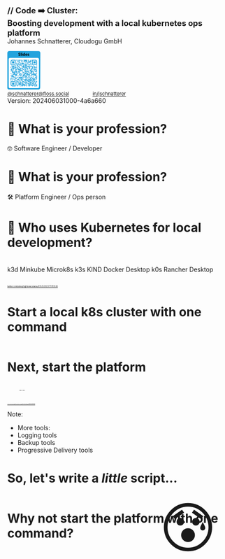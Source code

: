 <style>
/* You can optimize the font size of your presentation inline like so: */
  .reveal {
    font-size: 45px
  }
.reveal h1,
.reveal h2,
.reveal h3,
.reveal h4,
.reveal h5,
.reveal h6 {
  /* Save some space on the slides */
  margin: 0 0 20px 0;
}
</style>

<!-- .slide: style="text-align: center !important;font-size: 80%;"  -->
<!-- .slide: data-background-image="dist/theme/images/title-white.svg"  -->

<h1 class="title" style="margin: 0; font-size: 130%">
    <span class="title-accent">//</span> 
    Code ➡️ Cluster:<br/>Boosting development with a local kubernetes ops platform
</h1>
<p style="margin-top: 0">Johannes Schnatterer, Cloudogu GmbH</p> 
<a style="margin: 0" title="Link to slides" href="https://cloudogu.github.io/workshop-cloudland24">
<svg xmlns="http://www.w3.org/2000/svg" xmlns:xlink="http://www.w3.org/1999/xlink" xml:space="preserve" width="15%" viewBox="0 0 1063.75 1241.0416666667"><g transform="scale(44.322916666667)" fill="#23a3dd"><path d="M1.3,28L22.6,28c0.7,0,1.3-0.6,1.3-1.3L24,1.4c0-0.7-0.6-1.3-1.3-1.3L1.4,0C0.7,0,0.1,0.6,0,1.3L0,26.6 C-0.1,27.4,0.5,28,1.3,28z M1,6c0-0.6,0.5-1,1-1L22,5c0.6,0,1,0.5,1,1L23,26c0,0.6-0.5,1-1,1L2,27c-0.6,0-1-0.5-1-1L1,6z"/></g>
    <g transform="translate(0,177.29166666667)" fill="#23a3dd">
<g transform="translate(290.375,106.375) scale(3.9483333333333)"><rect width="6" height="6"/></g>
        <g transform="translate(336.375,106.375) scale(3.9483333333333)"><rect width="6" height="6"/></g>
        <g transform="translate(382.375,106.375) scale(3.9483333333333)"><rect width="6" height="6"/></g>
        <g transform="translate(405.375,106.375) scale(3.9483333333333)"><rect width="6" height="6"/></g>
        <g transform="translate(451.375,106.375) scale(3.9483333333333)"><rect width="6" height="6"/></g>
        <g transform="translate(520.375,106.375) scale(3.9483333333333)"><rect width="6" height="6"/></g>
        <g transform="translate(543.375,106.375) scale(3.9483333333333)"><rect width="6" height="6"/></g>
        <g transform="translate(566.375,106.375) scale(3.9483333333333)"><rect width="6" height="6"/></g>
        <g transform="translate(589.375,106.375) scale(3.9483333333333)"><rect width="6" height="6"/></g>
        <g transform="translate(612.375,106.375) scale(3.9483333333333)"><rect width="6" height="6"/></g>
        <g transform="translate(658.375,106.375) scale(3.9483333333333)"><rect width="6" height="6"/></g>
        <g transform="translate(750.375,106.375) scale(3.9483333333333)"><rect width="6" height="6"/></g>
        <g transform="translate(336.375,129.375) scale(3.9483333333333)"><rect width="6" height="6"/></g>
        <g transform="translate(382.375,129.375) scale(3.9483333333333)"><rect width="6" height="6"/></g>
        <g transform="translate(451.375,129.375) scale(3.9483333333333)"><rect width="6" height="6"/></g>
        <g transform="translate(474.375,129.375) scale(3.9483333333333)"><rect width="6" height="6"/></g>
        <g transform="translate(543.375,129.375) scale(3.9483333333333)"><rect width="6" height="6"/></g>
        <g transform="translate(566.375,129.375) scale(3.9483333333333)"><rect width="6" height="6"/></g>
        <g transform="translate(589.375,129.375) scale(3.9483333333333)"><rect width="6" height="6"/></g>
        <g transform="translate(612.375,129.375) scale(3.9483333333333)"><rect width="6" height="6"/></g>
        <g transform="translate(681.375,129.375) scale(3.9483333333333)"><rect width="6" height="6"/></g>
        <g transform="translate(727.375,129.375) scale(3.9483333333333)"><rect width="6" height="6"/></g>
        <g transform="translate(750.375,129.375) scale(3.9483333333333)"><rect width="6" height="6"/></g>
        <g transform="translate(313.375,152.375) scale(3.9483333333333)"><rect width="6" height="6"/></g>
        <g transform="translate(359.375,152.375) scale(3.9483333333333)"><rect width="6" height="6"/></g>
        <g transform="translate(451.375,152.375) scale(3.9483333333333)"><rect width="6" height="6"/></g>
        <g transform="translate(520.375,152.375) scale(3.9483333333333)"><rect width="6" height="6"/></g>
        <g transform="translate(543.375,152.375) scale(3.9483333333333)"><rect width="6" height="6"/></g>
        <g transform="translate(589.375,152.375) scale(3.9483333333333)"><rect width="6" height="6"/></g>
        <g transform="translate(612.375,152.375) scale(3.9483333333333)"><rect width="6" height="6"/></g>
        <g transform="translate(658.375,152.375) scale(3.9483333333333)"><rect width="6" height="6"/></g>
        <g transform="translate(704.375,152.375) scale(3.9483333333333)"><rect width="6" height="6"/></g>
        <g transform="translate(727.375,152.375) scale(3.9483333333333)"><rect width="6" height="6"/></g>
        <g transform="translate(750.375,152.375) scale(3.9483333333333)"><rect width="6" height="6"/></g>
        <g transform="translate(359.375,175.375) scale(3.9483333333333)"><rect width="6" height="6"/></g>
        <g transform="translate(382.375,175.375) scale(3.9483333333333)"><rect width="6" height="6"/></g>
        <g transform="translate(566.375,175.375) scale(3.9483333333333)"><rect width="6" height="6"/></g>
        <g transform="translate(612.375,175.375) scale(3.9483333333333)"><rect width="6" height="6"/></g>
        <g transform="translate(658.375,175.375) scale(3.9483333333333)"><rect width="6" height="6"/></g>
        <g transform="translate(681.375,175.375) scale(3.9483333333333)"><rect width="6" height="6"/></g>
        <g transform="translate(704.375,175.375) scale(3.9483333333333)"><rect width="6" height="6"/></g>
        <g transform="translate(727.375,175.375) scale(3.9483333333333)"><rect width="6" height="6"/></g>
        <g transform="translate(290.375,198.375) scale(3.9483333333333)"><rect width="6" height="6"/></g>
        <g transform="translate(405.375,198.375) scale(3.9483333333333)"><rect width="6" height="6"/></g>
        <g transform="translate(451.375,198.375) scale(3.9483333333333)"><rect width="6" height="6"/></g>
        <g transform="translate(474.375,198.375) scale(3.9483333333333)"><rect width="6" height="6"/></g>
        <g transform="translate(497.375,198.375) scale(3.9483333333333)"><rect width="6" height="6"/></g>
        <g transform="translate(635.375,198.375) scale(3.9483333333333)"><rect width="6" height="6"/></g>
        <g transform="translate(290.375,221.375) scale(3.9483333333333)"><rect width="6" height="6"/></g>
        <g transform="translate(336.375,221.375) scale(3.9483333333333)"><rect width="6" height="6"/></g>
        <g transform="translate(359.375,221.375) scale(3.9483333333333)"><rect width="6" height="6"/></g>
        <g transform="translate(405.375,221.375) scale(3.9483333333333)"><rect width="6" height="6"/></g>
        <g transform="translate(451.375,221.375) scale(3.9483333333333)"><rect width="6" height="6"/></g>
        <g transform="translate(474.375,221.375) scale(3.9483333333333)"><rect width="6" height="6"/></g>
        <g transform="translate(497.375,221.375) scale(3.9483333333333)"><rect width="6" height="6"/></g>
        <g transform="translate(520.375,221.375) scale(3.9483333333333)"><rect width="6" height="6"/></g>
        <g transform="translate(566.375,221.375) scale(3.9483333333333)"><rect width="6" height="6"/></g>
        <g transform="translate(612.375,221.375) scale(3.9483333333333)"><rect width="6" height="6"/></g>
        <g transform="translate(658.375,221.375) scale(3.9483333333333)"><rect width="6" height="6"/></g>
        <g transform="translate(727.375,221.375) scale(3.9483333333333)"><rect width="6" height="6"/></g>
        <g transform="translate(750.375,221.375) scale(3.9483333333333)"><rect width="6" height="6"/></g>
        <g transform="translate(290.375,244.375) scale(3.9483333333333)"><rect width="6" height="6"/></g>
        <g transform="translate(336.375,244.375) scale(3.9483333333333)"><rect width="6" height="6"/></g>
        <g transform="translate(382.375,244.375) scale(3.9483333333333)"><rect width="6" height="6"/></g>
        <g transform="translate(428.375,244.375) scale(3.9483333333333)"><rect width="6" height="6"/></g>
        <g transform="translate(474.375,244.375) scale(3.9483333333333)"><rect width="6" height="6"/></g>
        <g transform="translate(520.375,244.375) scale(3.9483333333333)"><rect width="6" height="6"/></g>
        <g transform="translate(566.375,244.375) scale(3.9483333333333)"><rect width="6" height="6"/></g>
        <g transform="translate(612.375,244.375) scale(3.9483333333333)"><rect width="6" height="6"/></g>
        <g transform="translate(658.375,244.375) scale(3.9483333333333)"><rect width="6" height="6"/></g>
        <g transform="translate(704.375,244.375) scale(3.9483333333333)"><rect width="6" height="6"/></g>
        <g transform="translate(750.375,244.375) scale(3.9483333333333)"><rect width="6" height="6"/></g>
        <g transform="translate(313.375,267.375) scale(3.9483333333333)"><rect width="6" height="6"/></g>
        <g transform="translate(336.375,267.375) scale(3.9483333333333)"><rect width="6" height="6"/></g>
        <g transform="translate(382.375,267.375) scale(3.9483333333333)"><rect width="6" height="6"/></g>
        <g transform="translate(405.375,267.375) scale(3.9483333333333)"><rect width="6" height="6"/></g>
        <g transform="translate(428.375,267.375) scale(3.9483333333333)"><rect width="6" height="6"/></g>
        <g transform="translate(520.375,267.375) scale(3.9483333333333)"><rect width="6" height="6"/></g>
        <g transform="translate(566.375,267.375) scale(3.9483333333333)"><rect width="6" height="6"/></g>
        <g transform="translate(589.375,267.375) scale(3.9483333333333)"><rect width="6" height="6"/></g>
        <g transform="translate(612.375,267.375) scale(3.9483333333333)"><rect width="6" height="6"/></g>
        <g transform="translate(704.375,267.375) scale(3.9483333333333)"><rect width="6" height="6"/></g>
        <g transform="translate(750.375,267.375) scale(3.9483333333333)"><rect width="6" height="6"/></g>
        <g transform="translate(129.375,290.375) scale(3.9483333333333)"><rect width="6" height="6"/></g>
        <g transform="translate(152.375,290.375) scale(3.9483333333333)"><rect width="6" height="6"/></g>
        <g transform="translate(175.375,290.375) scale(3.9483333333333)"><rect width="6" height="6"/></g>
        <g transform="translate(198.375,290.375) scale(3.9483333333333)"><rect width="6" height="6"/></g>
        <g transform="translate(221.375,290.375) scale(3.9483333333333)"><rect width="6" height="6"/></g>
        <g transform="translate(244.375,290.375) scale(3.9483333333333)"><rect width="6" height="6"/></g>
        <g transform="translate(267.375,290.375) scale(3.9483333333333)"><rect width="6" height="6"/></g>
        <g transform="translate(313.375,290.375) scale(3.9483333333333)"><rect width="6" height="6"/></g>
        <g transform="translate(451.375,290.375) scale(3.9483333333333)"><rect width="6" height="6"/></g>
        <g transform="translate(497.375,290.375) scale(3.9483333333333)"><rect width="6" height="6"/></g>
        <g transform="translate(520.375,290.375) scale(3.9483333333333)"><rect width="6" height="6"/></g>
        <g transform="translate(566.375,290.375) scale(3.9483333333333)"><rect width="6" height="6"/></g>
        <g transform="translate(612.375,290.375) scale(3.9483333333333)"><rect width="6" height="6"/></g>
        <g transform="translate(658.375,290.375) scale(3.9483333333333)"><rect width="6" height="6"/></g>
        <g transform="translate(819.375,290.375) scale(3.9483333333333)"><rect width="6" height="6"/></g>
        <g transform="translate(842.375,290.375) scale(3.9483333333333)"><rect width="6" height="6"/></g>
        <g transform="translate(934.375,290.375) scale(3.9483333333333)"><rect width="6" height="6"/></g>
        <g transform="translate(152.375,313.375) scale(3.9483333333333)"><rect width="6" height="6"/></g>
        <g transform="translate(175.375,313.375) scale(3.9483333333333)"><rect width="6" height="6"/></g>
        <g transform="translate(198.375,313.375) scale(3.9483333333333)"><rect width="6" height="6"/></g>
        <g transform="translate(336.375,313.375) scale(3.9483333333333)"><rect width="6" height="6"/></g>
        <g transform="translate(359.375,313.375) scale(3.9483333333333)"><rect width="6" height="6"/></g>
        <g transform="translate(474.375,313.375) scale(3.9483333333333)"><rect width="6" height="6"/></g>
        <g transform="translate(497.375,313.375) scale(3.9483333333333)"><rect width="6" height="6"/></g>
        <g transform="translate(520.375,313.375) scale(3.9483333333333)"><rect width="6" height="6"/></g>
        <g transform="translate(566.375,313.375) scale(3.9483333333333)"><rect width="6" height="6"/></g>
        <g transform="translate(612.375,313.375) scale(3.9483333333333)"><rect width="6" height="6"/></g>
        <g transform="translate(635.375,313.375) scale(3.9483333333333)"><rect width="6" height="6"/></g>
        <g transform="translate(658.375,313.375) scale(3.9483333333333)"><rect width="6" height="6"/></g>
        <g transform="translate(681.375,313.375) scale(3.9483333333333)"><rect width="6" height="6"/></g>
        <g transform="translate(704.375,313.375) scale(3.9483333333333)"><rect width="6" height="6"/></g>
        <g transform="translate(727.375,313.375) scale(3.9483333333333)"><rect width="6" height="6"/></g>
        <g transform="translate(750.375,313.375) scale(3.9483333333333)"><rect width="6" height="6"/></g>
        <g transform="translate(773.375,313.375) scale(3.9483333333333)"><rect width="6" height="6"/></g>
        <g transform="translate(796.375,313.375) scale(3.9483333333333)"><rect width="6" height="6"/></g>
        <g transform="translate(865.375,313.375) scale(3.9483333333333)"><rect width="6" height="6"/></g>
        <g transform="translate(106.375,336.375) scale(3.9483333333333)"><rect width="6" height="6"/></g>
        <g transform="translate(152.375,336.375) scale(3.9483333333333)"><rect width="6" height="6"/></g>
        <g transform="translate(198.375,336.375) scale(3.9483333333333)"><rect width="6" height="6"/></g>
        <g transform="translate(244.375,336.375) scale(3.9483333333333)"><rect width="6" height="6"/></g>
        <g transform="translate(267.375,336.375) scale(3.9483333333333)"><rect width="6" height="6"/></g>
        <g transform="translate(313.375,336.375) scale(3.9483333333333)"><rect width="6" height="6"/></g>
        <g transform="translate(359.375,336.375) scale(3.9483333333333)"><rect width="6" height="6"/></g>
        <g transform="translate(382.375,336.375) scale(3.9483333333333)"><rect width="6" height="6"/></g>
        <g transform="translate(497.375,336.375) scale(3.9483333333333)"><rect width="6" height="6"/></g>
        <g transform="translate(520.375,336.375) scale(3.9483333333333)"><rect width="6" height="6"/></g>
        <g transform="translate(543.375,336.375) scale(3.9483333333333)"><rect width="6" height="6"/></g>
        <g transform="translate(566.375,336.375) scale(3.9483333333333)"><rect width="6" height="6"/></g>
        <g transform="translate(589.375,336.375) scale(3.9483333333333)"><rect width="6" height="6"/></g>
        <g transform="translate(612.375,336.375) scale(3.9483333333333)"><rect width="6" height="6"/></g>
        <g transform="translate(681.375,336.375) scale(3.9483333333333)"><rect width="6" height="6"/></g>
        <g transform="translate(704.375,336.375) scale(3.9483333333333)"><rect width="6" height="6"/></g>
        <g transform="translate(796.375,336.375) scale(3.9483333333333)"><rect width="6" height="6"/></g>
        <g transform="translate(819.375,336.375) scale(3.9483333333333)"><rect width="6" height="6"/></g>
        <g transform="translate(865.375,336.375) scale(3.9483333333333)"><rect width="6" height="6"/></g>
        <g transform="translate(888.375,336.375) scale(3.9483333333333)"><rect width="6" height="6"/></g>
        <g transform="translate(911.375,336.375) scale(3.9483333333333)"><rect width="6" height="6"/></g>
        <g transform="translate(934.375,336.375) scale(3.9483333333333)"><rect width="6" height="6"/></g>
        <g transform="translate(152.375,359.375) scale(3.9483333333333)"><rect width="6" height="6"/></g>
        <g transform="translate(175.375,359.375) scale(3.9483333333333)"><rect width="6" height="6"/></g>
        <g transform="translate(198.375,359.375) scale(3.9483333333333)"><rect width="6" height="6"/></g>
        <g transform="translate(221.375,359.375) scale(3.9483333333333)"><rect width="6" height="6"/></g>
        <g transform="translate(267.375,359.375) scale(3.9483333333333)"><rect width="6" height="6"/></g>
        <g transform="translate(313.375,359.375) scale(3.9483333333333)"><rect width="6" height="6"/></g>
        <g transform="translate(405.375,359.375) scale(3.9483333333333)"><rect width="6" height="6"/></g>
        <g transform="translate(451.375,359.375) scale(3.9483333333333)"><rect width="6" height="6"/></g>
        <g transform="translate(474.375,359.375) scale(3.9483333333333)"><rect width="6" height="6"/></g>
        <g transform="translate(589.375,359.375) scale(3.9483333333333)"><rect width="6" height="6"/></g>
        <g transform="translate(635.375,359.375) scale(3.9483333333333)"><rect width="6" height="6"/></g>
        <g transform="translate(704.375,359.375) scale(3.9483333333333)"><rect width="6" height="6"/></g>
        <g transform="translate(750.375,359.375) scale(3.9483333333333)"><rect width="6" height="6"/></g>
        <g transform="translate(796.375,359.375) scale(3.9483333333333)"><rect width="6" height="6"/></g>
        <g transform="translate(865.375,359.375) scale(3.9483333333333)"><rect width="6" height="6"/></g>
        <g transform="translate(129.375,382.375) scale(3.9483333333333)"><rect width="6" height="6"/></g>
        <g transform="translate(175.375,382.375) scale(3.9483333333333)"><rect width="6" height="6"/></g>
        <g transform="translate(198.375,382.375) scale(3.9483333333333)"><rect width="6" height="6"/></g>
        <g transform="translate(244.375,382.375) scale(3.9483333333333)"><rect width="6" height="6"/></g>
        <g transform="translate(313.375,382.375) scale(3.9483333333333)"><rect width="6" height="6"/></g>
        <g transform="translate(336.375,382.375) scale(3.9483333333333)"><rect width="6" height="6"/></g>
        <g transform="translate(359.375,382.375) scale(3.9483333333333)"><rect width="6" height="6"/></g>
        <g transform="translate(405.375,382.375) scale(3.9483333333333)"><rect width="6" height="6"/></g>
        <g transform="translate(428.375,382.375) scale(3.9483333333333)"><rect width="6" height="6"/></g>
        <g transform="translate(474.375,382.375) scale(3.9483333333333)"><rect width="6" height="6"/></g>
        <g transform="translate(543.375,382.375) scale(3.9483333333333)"><rect width="6" height="6"/></g>
        <g transform="translate(566.375,382.375) scale(3.9483333333333)"><rect width="6" height="6"/></g>
        <g transform="translate(612.375,382.375) scale(3.9483333333333)"><rect width="6" height="6"/></g>
        <g transform="translate(635.375,382.375) scale(3.9483333333333)"><rect width="6" height="6"/></g>
        <g transform="translate(681.375,382.375) scale(3.9483333333333)"><rect width="6" height="6"/></g>
        <g transform="translate(704.375,382.375) scale(3.9483333333333)"><rect width="6" height="6"/></g>
        <g transform="translate(773.375,382.375) scale(3.9483333333333)"><rect width="6" height="6"/></g>
        <g transform="translate(796.375,382.375) scale(3.9483333333333)"><rect width="6" height="6"/></g>
        <g transform="translate(842.375,382.375) scale(3.9483333333333)"><rect width="6" height="6"/></g>
        <g transform="translate(888.375,382.375) scale(3.9483333333333)"><rect width="6" height="6"/></g>
        <g transform="translate(934.375,382.375) scale(3.9483333333333)"><rect width="6" height="6"/></g>
        <g transform="translate(106.375,405.375) scale(3.9483333333333)"><rect width="6" height="6"/></g>
        <g transform="translate(129.375,405.375) scale(3.9483333333333)"><rect width="6" height="6"/></g>
        <g transform="translate(175.375,405.375) scale(3.9483333333333)"><rect width="6" height="6"/></g>
        <g transform="translate(267.375,405.375) scale(3.9483333333333)"><rect width="6" height="6"/></g>
        <g transform="translate(290.375,405.375) scale(3.9483333333333)"><rect width="6" height="6"/></g>
        <g transform="translate(336.375,405.375) scale(3.9483333333333)"><rect width="6" height="6"/></g>
        <g transform="translate(359.375,405.375) scale(3.9483333333333)"><rect width="6" height="6"/></g>
        <g transform="translate(382.375,405.375) scale(3.9483333333333)"><rect width="6" height="6"/></g>
        <g transform="translate(405.375,405.375) scale(3.9483333333333)"><rect width="6" height="6"/></g>
        <g transform="translate(497.375,405.375) scale(3.9483333333333)"><rect width="6" height="6"/></g>
        <g transform="translate(520.375,405.375) scale(3.9483333333333)"><rect width="6" height="6"/></g>
        <g transform="translate(566.375,405.375) scale(3.9483333333333)"><rect width="6" height="6"/></g>
        <g transform="translate(635.375,405.375) scale(3.9483333333333)"><rect width="6" height="6"/></g>
        <g transform="translate(750.375,405.375) scale(3.9483333333333)"><rect width="6" height="6"/></g>
        <g transform="translate(773.375,405.375) scale(3.9483333333333)"><rect width="6" height="6"/></g>
        <g transform="translate(819.375,405.375) scale(3.9483333333333)"><rect width="6" height="6"/></g>
        <g transform="translate(865.375,405.375) scale(3.9483333333333)"><rect width="6" height="6"/></g>
        <g transform="translate(888.375,405.375) scale(3.9483333333333)"><rect width="6" height="6"/></g>
        <g transform="translate(911.375,405.375) scale(3.9483333333333)"><rect width="6" height="6"/></g>
        <g transform="translate(129.375,428.375) scale(3.9483333333333)"><rect width="6" height="6"/></g>
        <g transform="translate(175.375,428.375) scale(3.9483333333333)"><rect width="6" height="6"/></g>
        <g transform="translate(244.375,428.375) scale(3.9483333333333)"><rect width="6" height="6"/></g>
        <g transform="translate(267.375,428.375) scale(3.9483333333333)"><rect width="6" height="6"/></g>
        <g transform="translate(359.375,428.375) scale(3.9483333333333)"><rect width="6" height="6"/></g>
        <g transform="translate(382.375,428.375) scale(3.9483333333333)"><rect width="6" height="6"/></g>
        <g transform="translate(405.375,428.375) scale(3.9483333333333)"><rect width="6" height="6"/></g>
        <g transform="translate(428.375,428.375) scale(3.9483333333333)"><rect width="6" height="6"/></g>
        <g transform="translate(451.375,428.375) scale(3.9483333333333)"><rect width="6" height="6"/></g>
        <g transform="translate(474.375,428.375) scale(3.9483333333333)"><rect width="6" height="6"/></g>
        <g transform="translate(566.375,428.375) scale(3.9483333333333)"><rect width="6" height="6"/></g>
        <g transform="translate(612.375,428.375) scale(3.9483333333333)"><rect width="6" height="6"/></g>
        <g transform="translate(681.375,428.375) scale(3.9483333333333)"><rect width="6" height="6"/></g>
        <g transform="translate(727.375,428.375) scale(3.9483333333333)"><rect width="6" height="6"/></g>
        <g transform="translate(750.375,428.375) scale(3.9483333333333)"><rect width="6" height="6"/></g>
        <g transform="translate(865.375,428.375) scale(3.9483333333333)"><rect width="6" height="6"/></g>
        <g transform="translate(911.375,428.375) scale(3.9483333333333)"><rect width="6" height="6"/></g>
        <g transform="translate(934.375,428.375) scale(3.9483333333333)"><rect width="6" height="6"/></g>
        <g transform="translate(106.375,451.375) scale(3.9483333333333)"><rect width="6" height="6"/></g>
        <g transform="translate(129.375,451.375) scale(3.9483333333333)"><rect width="6" height="6"/></g>
        <g transform="translate(152.375,451.375) scale(3.9483333333333)"><rect width="6" height="6"/></g>
        <g transform="translate(290.375,451.375) scale(3.9483333333333)"><rect width="6" height="6"/></g>
        <g transform="translate(405.375,451.375) scale(3.9483333333333)"><rect width="6" height="6"/></g>
        <g transform="translate(428.375,451.375) scale(3.9483333333333)"><rect width="6" height="6"/></g>
        <g transform="translate(543.375,451.375) scale(3.9483333333333)"><rect width="6" height="6"/></g>
        <g transform="translate(566.375,451.375) scale(3.9483333333333)"><rect width="6" height="6"/></g>
        <g transform="translate(635.375,451.375) scale(3.9483333333333)"><rect width="6" height="6"/></g>
        <g transform="translate(727.375,451.375) scale(3.9483333333333)"><rect width="6" height="6"/></g>
        <g transform="translate(750.375,451.375) scale(3.9483333333333)"><rect width="6" height="6"/></g>
        <g transform="translate(773.375,451.375) scale(3.9483333333333)"><rect width="6" height="6"/></g>
        <g transform="translate(796.375,451.375) scale(3.9483333333333)"><rect width="6" height="6"/></g>
        <g transform="translate(842.375,451.375) scale(3.9483333333333)"><rect width="6" height="6"/></g>
        <g transform="translate(911.375,451.375) scale(3.9483333333333)"><rect width="6" height="6"/></g>
        <g transform="translate(152.375,474.375) scale(3.9483333333333)"><rect width="6" height="6"/></g>
        <g transform="translate(175.375,474.375) scale(3.9483333333333)"><rect width="6" height="6"/></g>
        <g transform="translate(221.375,474.375) scale(3.9483333333333)"><rect width="6" height="6"/></g>
        <g transform="translate(244.375,474.375) scale(3.9483333333333)"><rect width="6" height="6"/></g>
        <g transform="translate(267.375,474.375) scale(3.9483333333333)"><rect width="6" height="6"/></g>
        <g transform="translate(290.375,474.375) scale(3.9483333333333)"><rect width="6" height="6"/></g>
        <g transform="translate(336.375,474.375) scale(3.9483333333333)"><rect width="6" height="6"/></g>
        <g transform="translate(359.375,474.375) scale(3.9483333333333)"><rect width="6" height="6"/></g>
        <g transform="translate(382.375,474.375) scale(3.9483333333333)"><rect width="6" height="6"/></g>
        <g transform="translate(474.375,474.375) scale(3.9483333333333)"><rect width="6" height="6"/></g>
        <g transform="translate(566.375,474.375) scale(3.9483333333333)"><rect width="6" height="6"/></g>
        <g transform="translate(589.375,474.375) scale(3.9483333333333)"><rect width="6" height="6"/></g>
        <g transform="translate(612.375,474.375) scale(3.9483333333333)"><rect width="6" height="6"/></g>
        <g transform="translate(635.375,474.375) scale(3.9483333333333)"><rect width="6" height="6"/></g>
        <g transform="translate(658.375,474.375) scale(3.9483333333333)"><rect width="6" height="6"/></g>
        <g transform="translate(681.375,474.375) scale(3.9483333333333)"><rect width="6" height="6"/></g>
        <g transform="translate(750.375,474.375) scale(3.9483333333333)"><rect width="6" height="6"/></g>
        <g transform="translate(773.375,474.375) scale(3.9483333333333)"><rect width="6" height="6"/></g>
        <g transform="translate(796.375,474.375) scale(3.9483333333333)"><rect width="6" height="6"/></g>
        <g transform="translate(842.375,474.375) scale(3.9483333333333)"><rect width="6" height="6"/></g>
        <g transform="translate(888.375,474.375) scale(3.9483333333333)"><rect width="6" height="6"/></g>
        <g transform="translate(911.375,474.375) scale(3.9483333333333)"><rect width="6" height="6"/></g>
        <g transform="translate(934.375,474.375) scale(3.9483333333333)"><rect width="6" height="6"/></g>
        <g transform="translate(152.375,497.375) scale(3.9483333333333)"><rect width="6" height="6"/></g>
        <g transform="translate(175.375,497.375) scale(3.9483333333333)"><rect width="6" height="6"/></g>
        <g transform="translate(198.375,497.375) scale(3.9483333333333)"><rect width="6" height="6"/></g>
        <g transform="translate(221.375,497.375) scale(3.9483333333333)"><rect width="6" height="6"/></g>
        <g transform="translate(267.375,497.375) scale(3.9483333333333)"><rect width="6" height="6"/></g>
        <g transform="translate(290.375,497.375) scale(3.9483333333333)"><rect width="6" height="6"/></g>
        <g transform="translate(359.375,497.375) scale(3.9483333333333)"><rect width="6" height="6"/></g>
        <g transform="translate(382.375,497.375) scale(3.9483333333333)"><rect width="6" height="6"/></g>
        <g transform="translate(497.375,497.375) scale(3.9483333333333)"><rect width="6" height="6"/></g>
        <g transform="translate(520.375,497.375) scale(3.9483333333333)"><rect width="6" height="6"/></g>
        <g transform="translate(589.375,497.375) scale(3.9483333333333)"><rect width="6" height="6"/></g>
        <g transform="translate(681.375,497.375) scale(3.9483333333333)"><rect width="6" height="6"/></g>
        <g transform="translate(750.375,497.375) scale(3.9483333333333)"><rect width="6" height="6"/></g>
        <g transform="translate(773.375,497.375) scale(3.9483333333333)"><rect width="6" height="6"/></g>
        <g transform="translate(819.375,497.375) scale(3.9483333333333)"><rect width="6" height="6"/></g>
        <g transform="translate(152.375,520.375) scale(3.9483333333333)"><rect width="6" height="6"/></g>
        <g transform="translate(198.375,520.375) scale(3.9483333333333)"><rect width="6" height="6"/></g>
        <g transform="translate(221.375,520.375) scale(3.9483333333333)"><rect width="6" height="6"/></g>
        <g transform="translate(244.375,520.375) scale(3.9483333333333)"><rect width="6" height="6"/></g>
        <g transform="translate(313.375,520.375) scale(3.9483333333333)"><rect width="6" height="6"/></g>
        <g transform="translate(336.375,520.375) scale(3.9483333333333)"><rect width="6" height="6"/></g>
        <g transform="translate(474.375,520.375) scale(3.9483333333333)"><rect width="6" height="6"/></g>
        <g transform="translate(543.375,520.375) scale(3.9483333333333)"><rect width="6" height="6"/></g>
        <g transform="translate(566.375,520.375) scale(3.9483333333333)"><rect width="6" height="6"/></g>
        <g transform="translate(589.375,520.375) scale(3.9483333333333)"><rect width="6" height="6"/></g>
        <g transform="translate(612.375,520.375) scale(3.9483333333333)"><rect width="6" height="6"/></g>
        <g transform="translate(635.375,520.375) scale(3.9483333333333)"><rect width="6" height="6"/></g>
        <g transform="translate(658.375,520.375) scale(3.9483333333333)"><rect width="6" height="6"/></g>
        <g transform="translate(704.375,520.375) scale(3.9483333333333)"><rect width="6" height="6"/></g>
        <g transform="translate(727.375,520.375) scale(3.9483333333333)"><rect width="6" height="6"/></g>
        <g transform="translate(773.375,520.375) scale(3.9483333333333)"><rect width="6" height="6"/></g>
        <g transform="translate(819.375,520.375) scale(3.9483333333333)"><rect width="6" height="6"/></g>
        <g transform="translate(842.375,520.375) scale(3.9483333333333)"><rect width="6" height="6"/></g>
        <g transform="translate(911.375,520.375) scale(3.9483333333333)"><rect width="6" height="6"/></g>
        <g transform="translate(934.375,520.375) scale(3.9483333333333)"><rect width="6" height="6"/></g>
        <g transform="translate(106.375,543.375) scale(3.9483333333333)"><rect width="6" height="6"/></g>
        <g transform="translate(198.375,543.375) scale(3.9483333333333)"><rect width="6" height="6"/></g>
        <g transform="translate(221.375,543.375) scale(3.9483333333333)"><rect width="6" height="6"/></g>
        <g transform="translate(290.375,543.375) scale(3.9483333333333)"><rect width="6" height="6"/></g>
        <g transform="translate(382.375,543.375) scale(3.9483333333333)"><rect width="6" height="6"/></g>
        <g transform="translate(405.375,543.375) scale(3.9483333333333)"><rect width="6" height="6"/></g>
        <g transform="translate(428.375,543.375) scale(3.9483333333333)"><rect width="6" height="6"/></g>
        <g transform="translate(520.375,543.375) scale(3.9483333333333)"><rect width="6" height="6"/></g>
        <g transform="translate(566.375,543.375) scale(3.9483333333333)"><rect width="6" height="6"/></g>
        <g transform="translate(589.375,543.375) scale(3.9483333333333)"><rect width="6" height="6"/></g>
        <g transform="translate(635.375,543.375) scale(3.9483333333333)"><rect width="6" height="6"/></g>
        <g transform="translate(727.375,543.375) scale(3.9483333333333)"><rect width="6" height="6"/></g>
        <g transform="translate(773.375,543.375) scale(3.9483333333333)"><rect width="6" height="6"/></g>
        <g transform="translate(819.375,543.375) scale(3.9483333333333)"><rect width="6" height="6"/></g>
        <g transform="translate(865.375,543.375) scale(3.9483333333333)"><rect width="6" height="6"/></g>
        <g transform="translate(911.375,543.375) scale(3.9483333333333)"><rect width="6" height="6"/></g>
        <g transform="translate(175.375,566.375) scale(3.9483333333333)"><rect width="6" height="6"/></g>
        <g transform="translate(198.375,566.375) scale(3.9483333333333)"><rect width="6" height="6"/></g>
        <g transform="translate(221.375,566.375) scale(3.9483333333333)"><rect width="6" height="6"/></g>
        <g transform="translate(244.375,566.375) scale(3.9483333333333)"><rect width="6" height="6"/></g>
        <g transform="translate(267.375,566.375) scale(3.9483333333333)"><rect width="6" height="6"/></g>
        <g transform="translate(290.375,566.375) scale(3.9483333333333)"><rect width="6" height="6"/></g>
        <g transform="translate(382.375,566.375) scale(3.9483333333333)"><rect width="6" height="6"/></g>
        <g transform="translate(405.375,566.375) scale(3.9483333333333)"><rect width="6" height="6"/></g>
        <g transform="translate(451.375,566.375) scale(3.9483333333333)"><rect width="6" height="6"/></g>
        <g transform="translate(520.375,566.375) scale(3.9483333333333)"><rect width="6" height="6"/></g>
        <g transform="translate(543.375,566.375) scale(3.9483333333333)"><rect width="6" height="6"/></g>
        <g transform="translate(612.375,566.375) scale(3.9483333333333)"><rect width="6" height="6"/></g>
        <g transform="translate(635.375,566.375) scale(3.9483333333333)"><rect width="6" height="6"/></g>
        <g transform="translate(658.375,566.375) scale(3.9483333333333)"><rect width="6" height="6"/></g>
        <g transform="translate(681.375,566.375) scale(3.9483333333333)"><rect width="6" height="6"/></g>
        <g transform="translate(704.375,566.375) scale(3.9483333333333)"><rect width="6" height="6"/></g>
        <g transform="translate(773.375,566.375) scale(3.9483333333333)"><rect width="6" height="6"/></g>
        <g transform="translate(796.375,566.375) scale(3.9483333333333)"><rect width="6" height="6"/></g>
        <g transform="translate(819.375,566.375) scale(3.9483333333333)"><rect width="6" height="6"/></g>
        <g transform="translate(842.375,566.375) scale(3.9483333333333)"><rect width="6" height="6"/></g>
        <g transform="translate(865.375,566.375) scale(3.9483333333333)"><rect width="6" height="6"/></g>
        <g transform="translate(888.375,566.375) scale(3.9483333333333)"><rect width="6" height="6"/></g>
        <g transform="translate(911.375,566.375) scale(3.9483333333333)"><rect width="6" height="6"/></g>
        <g transform="translate(129.375,589.375) scale(3.9483333333333)"><rect width="6" height="6"/></g>
        <g transform="translate(152.375,589.375) scale(3.9483333333333)"><rect width="6" height="6"/></g>
        <g transform="translate(267.375,589.375) scale(3.9483333333333)"><rect width="6" height="6"/></g>
        <g transform="translate(290.375,589.375) scale(3.9483333333333)"><rect width="6" height="6"/></g>
        <g transform="translate(382.375,589.375) scale(3.9483333333333)"><rect width="6" height="6"/></g>
        <g transform="translate(428.375,589.375) scale(3.9483333333333)"><rect width="6" height="6"/></g>
        <g transform="translate(497.375,589.375) scale(3.9483333333333)"><rect width="6" height="6"/></g>
        <g transform="translate(520.375,589.375) scale(3.9483333333333)"><rect width="6" height="6"/></g>
        <g transform="translate(543.375,589.375) scale(3.9483333333333)"><rect width="6" height="6"/></g>
        <g transform="translate(566.375,589.375) scale(3.9483333333333)"><rect width="6" height="6"/></g>
        <g transform="translate(589.375,589.375) scale(3.9483333333333)"><rect width="6" height="6"/></g>
        <g transform="translate(635.375,589.375) scale(3.9483333333333)"><rect width="6" height="6"/></g>
        <g transform="translate(681.375,589.375) scale(3.9483333333333)"><rect width="6" height="6"/></g>
        <g transform="translate(773.375,589.375) scale(3.9483333333333)"><rect width="6" height="6"/></g>
        <g transform="translate(819.375,589.375) scale(3.9483333333333)"><rect width="6" height="6"/></g>
        <g transform="translate(865.375,589.375) scale(3.9483333333333)"><rect width="6" height="6"/></g>
        <g transform="translate(888.375,589.375) scale(3.9483333333333)"><rect width="6" height="6"/></g>
        <g transform="translate(911.375,589.375) scale(3.9483333333333)"><rect width="6" height="6"/></g>
        <g transform="translate(106.375,612.375) scale(3.9483333333333)"><rect width="6" height="6"/></g>
        <g transform="translate(152.375,612.375) scale(3.9483333333333)"><rect width="6" height="6"/></g>
        <g transform="translate(175.375,612.375) scale(3.9483333333333)"><rect width="6" height="6"/></g>
        <g transform="translate(244.375,612.375) scale(3.9483333333333)"><rect width="6" height="6"/></g>
        <g transform="translate(267.375,612.375) scale(3.9483333333333)"><rect width="6" height="6"/></g>
        <g transform="translate(336.375,612.375) scale(3.9483333333333)"><rect width="6" height="6"/></g>
        <g transform="translate(405.375,612.375) scale(3.9483333333333)"><rect width="6" height="6"/></g>
        <g transform="translate(428.375,612.375) scale(3.9483333333333)"><rect width="6" height="6"/></g>
        <g transform="translate(497.375,612.375) scale(3.9483333333333)"><rect width="6" height="6"/></g>
        <g transform="translate(520.375,612.375) scale(3.9483333333333)"><rect width="6" height="6"/></g>
        <g transform="translate(612.375,612.375) scale(3.9483333333333)"><rect width="6" height="6"/></g>
        <g transform="translate(681.375,612.375) scale(3.9483333333333)"><rect width="6" height="6"/></g>
        <g transform="translate(704.375,612.375) scale(3.9483333333333)"><rect width="6" height="6"/></g>
        <g transform="translate(727.375,612.375) scale(3.9483333333333)"><rect width="6" height="6"/></g>
        <g transform="translate(773.375,612.375) scale(3.9483333333333)"><rect width="6" height="6"/></g>
        <g transform="translate(888.375,612.375) scale(3.9483333333333)"><rect width="6" height="6"/></g>
        <g transform="translate(934.375,612.375) scale(3.9483333333333)"><rect width="6" height="6"/></g>
        <g transform="translate(129.375,635.375) scale(3.9483333333333)"><rect width="6" height="6"/></g>
        <g transform="translate(152.375,635.375) scale(3.9483333333333)"><rect width="6" height="6"/></g>
        <g transform="translate(175.375,635.375) scale(3.9483333333333)"><rect width="6" height="6"/></g>
        <g transform="translate(198.375,635.375) scale(3.9483333333333)"><rect width="6" height="6"/></g>
        <g transform="translate(474.375,635.375) scale(3.9483333333333)"><rect width="6" height="6"/></g>
        <g transform="translate(520.375,635.375) scale(3.9483333333333)"><rect width="6" height="6"/></g>
        <g transform="translate(566.375,635.375) scale(3.9483333333333)"><rect width="6" height="6"/></g>
        <g transform="translate(589.375,635.375) scale(3.9483333333333)"><rect width="6" height="6"/></g>
        <g transform="translate(612.375,635.375) scale(3.9483333333333)"><rect width="6" height="6"/></g>
        <g transform="translate(681.375,635.375) scale(3.9483333333333)"><rect width="6" height="6"/></g>
        <g transform="translate(819.375,635.375) scale(3.9483333333333)"><rect width="6" height="6"/></g>
        <g transform="translate(934.375,635.375) scale(3.9483333333333)"><rect width="6" height="6"/></g>
        <g transform="translate(175.375,658.375) scale(3.9483333333333)"><rect width="6" height="6"/></g>
        <g transform="translate(221.375,658.375) scale(3.9483333333333)"><rect width="6" height="6"/></g>
        <g transform="translate(244.375,658.375) scale(3.9483333333333)"><rect width="6" height="6"/></g>
        <g transform="translate(313.375,658.375) scale(3.9483333333333)"><rect width="6" height="6"/></g>
        <g transform="translate(359.375,658.375) scale(3.9483333333333)"><rect width="6" height="6"/></g>
        <g transform="translate(382.375,658.375) scale(3.9483333333333)"><rect width="6" height="6"/></g>
        <g transform="translate(405.375,658.375) scale(3.9483333333333)"><rect width="6" height="6"/></g>
        <g transform="translate(428.375,658.375) scale(3.9483333333333)"><rect width="6" height="6"/></g>
        <g transform="translate(451.375,658.375) scale(3.9483333333333)"><rect width="6" height="6"/></g>
        <g transform="translate(474.375,658.375) scale(3.9483333333333)"><rect width="6" height="6"/></g>
        <g transform="translate(520.375,658.375) scale(3.9483333333333)"><rect width="6" height="6"/></g>
        <g transform="translate(566.375,658.375) scale(3.9483333333333)"><rect width="6" height="6"/></g>
        <g transform="translate(612.375,658.375) scale(3.9483333333333)"><rect width="6" height="6"/></g>
        <g transform="translate(658.375,658.375) scale(3.9483333333333)"><rect width="6" height="6"/></g>
        <g transform="translate(704.375,658.375) scale(3.9483333333333)"><rect width="6" height="6"/></g>
        <g transform="translate(750.375,658.375) scale(3.9483333333333)"><rect width="6" height="6"/></g>
        <g transform="translate(773.375,658.375) scale(3.9483333333333)"><rect width="6" height="6"/></g>
        <g transform="translate(888.375,658.375) scale(3.9483333333333)"><rect width="6" height="6"/></g>
        <g transform="translate(911.375,658.375) scale(3.9483333333333)"><rect width="6" height="6"/></g>
        <g transform="translate(934.375,658.375) scale(3.9483333333333)"><rect width="6" height="6"/></g>
        <g transform="translate(106.375,681.375) scale(3.9483333333333)"><rect width="6" height="6"/></g>
        <g transform="translate(129.375,681.375) scale(3.9483333333333)"><rect width="6" height="6"/></g>
        <g transform="translate(198.375,681.375) scale(3.9483333333333)"><rect width="6" height="6"/></g>
        <g transform="translate(267.375,681.375) scale(3.9483333333333)"><rect width="6" height="6"/></g>
        <g transform="translate(290.375,681.375) scale(3.9483333333333)"><rect width="6" height="6"/></g>
        <g transform="translate(382.375,681.375) scale(3.9483333333333)"><rect width="6" height="6"/></g>
        <g transform="translate(405.375,681.375) scale(3.9483333333333)"><rect width="6" height="6"/></g>
        <g transform="translate(428.375,681.375) scale(3.9483333333333)"><rect width="6" height="6"/></g>
        <g transform="translate(451.375,681.375) scale(3.9483333333333)"><rect width="6" height="6"/></g>
        <g transform="translate(497.375,681.375) scale(3.9483333333333)"><rect width="6" height="6"/></g>
        <g transform="translate(589.375,681.375) scale(3.9483333333333)"><rect width="6" height="6"/></g>
        <g transform="translate(635.375,681.375) scale(3.9483333333333)"><rect width="6" height="6"/></g>
        <g transform="translate(727.375,681.375) scale(3.9483333333333)"><rect width="6" height="6"/></g>
        <g transform="translate(796.375,681.375) scale(3.9483333333333)"><rect width="6" height="6"/></g>
        <g transform="translate(819.375,681.375) scale(3.9483333333333)"><rect width="6" height="6"/></g>
        <g transform="translate(842.375,681.375) scale(3.9483333333333)"><rect width="6" height="6"/></g>
        <g transform="translate(911.375,681.375) scale(3.9483333333333)"><rect width="6" height="6"/></g>
        <g transform="translate(106.375,704.375) scale(3.9483333333333)"><rect width="6" height="6"/></g>
        <g transform="translate(152.375,704.375) scale(3.9483333333333)"><rect width="6" height="6"/></g>
        <g transform="translate(244.375,704.375) scale(3.9483333333333)"><rect width="6" height="6"/></g>
        <g transform="translate(267.375,704.375) scale(3.9483333333333)"><rect width="6" height="6"/></g>
        <g transform="translate(359.375,704.375) scale(3.9483333333333)"><rect width="6" height="6"/></g>
        <g transform="translate(428.375,704.375) scale(3.9483333333333)"><rect width="6" height="6"/></g>
        <g transform="translate(474.375,704.375) scale(3.9483333333333)"><rect width="6" height="6"/></g>
        <g transform="translate(589.375,704.375) scale(3.9483333333333)"><rect width="6" height="6"/></g>
        <g transform="translate(681.375,704.375) scale(3.9483333333333)"><rect width="6" height="6"/></g>
        <g transform="translate(727.375,704.375) scale(3.9483333333333)"><rect width="6" height="6"/></g>
        <g transform="translate(750.375,704.375) scale(3.9483333333333)"><rect width="6" height="6"/></g>
        <g transform="translate(796.375,704.375) scale(3.9483333333333)"><rect width="6" height="6"/></g>
        <g transform="translate(842.375,704.375) scale(3.9483333333333)"><rect width="6" height="6"/></g>
        <g transform="translate(865.375,704.375) scale(3.9483333333333)"><rect width="6" height="6"/></g>
        <g transform="translate(911.375,704.375) scale(3.9483333333333)"><rect width="6" height="6"/></g>
        <g transform="translate(934.375,704.375) scale(3.9483333333333)"><rect width="6" height="6"/></g>
        <g transform="translate(106.375,727.375) scale(3.9483333333333)"><rect width="6" height="6"/></g>
        <g transform="translate(175.375,727.375) scale(3.9483333333333)"><rect width="6" height="6"/></g>
        <g transform="translate(221.375,727.375) scale(3.9483333333333)"><rect width="6" height="6"/></g>
        <g transform="translate(313.375,727.375) scale(3.9483333333333)"><rect width="6" height="6"/></g>
        <g transform="translate(336.375,727.375) scale(3.9483333333333)"><rect width="6" height="6"/></g>
        <g transform="translate(359.375,727.375) scale(3.9483333333333)"><rect width="6" height="6"/></g>
        <g transform="translate(428.375,727.375) scale(3.9483333333333)"><rect width="6" height="6"/></g>
        <g transform="translate(451.375,727.375) scale(3.9483333333333)"><rect width="6" height="6"/></g>
        <g transform="translate(497.375,727.375) scale(3.9483333333333)"><rect width="6" height="6"/></g>
        <g transform="translate(543.375,727.375) scale(3.9483333333333)"><rect width="6" height="6"/></g>
        <g transform="translate(566.375,727.375) scale(3.9483333333333)"><rect width="6" height="6"/></g>
        <g transform="translate(589.375,727.375) scale(3.9483333333333)"><rect width="6" height="6"/></g>
        <g transform="translate(612.375,727.375) scale(3.9483333333333)"><rect width="6" height="6"/></g>
        <g transform="translate(658.375,727.375) scale(3.9483333333333)"><rect width="6" height="6"/></g>
        <g transform="translate(704.375,727.375) scale(3.9483333333333)"><rect width="6" height="6"/></g>
        <g transform="translate(727.375,727.375) scale(3.9483333333333)"><rect width="6" height="6"/></g>
        <g transform="translate(773.375,727.375) scale(3.9483333333333)"><rect width="6" height="6"/></g>
        <g transform="translate(819.375,727.375) scale(3.9483333333333)"><rect width="6" height="6"/></g>
        <g transform="translate(842.375,727.375) scale(3.9483333333333)"><rect width="6" height="6"/></g>
        <g transform="translate(865.375,727.375) scale(3.9483333333333)"><rect width="6" height="6"/></g>
        <g transform="translate(911.375,727.375) scale(3.9483333333333)"><rect width="6" height="6"/></g>
        <g transform="translate(106.375,750.375) scale(3.9483333333333)"><rect width="6" height="6"/></g>
        <g transform="translate(152.375,750.375) scale(3.9483333333333)"><rect width="6" height="6"/></g>
        <g transform="translate(221.375,750.375) scale(3.9483333333333)"><rect width="6" height="6"/></g>
        <g transform="translate(244.375,750.375) scale(3.9483333333333)"><rect width="6" height="6"/></g>
        <g transform="translate(267.375,750.375) scale(3.9483333333333)"><rect width="6" height="6"/></g>
        <g transform="translate(359.375,750.375) scale(3.9483333333333)"><rect width="6" height="6"/></g>
        <g transform="translate(382.375,750.375) scale(3.9483333333333)"><rect width="6" height="6"/></g>
        <g transform="translate(405.375,750.375) scale(3.9483333333333)"><rect width="6" height="6"/></g>
        <g transform="translate(451.375,750.375) scale(3.9483333333333)"><rect width="6" height="6"/></g>
        <g transform="translate(474.375,750.375) scale(3.9483333333333)"><rect width="6" height="6"/></g>
        <g transform="translate(566.375,750.375) scale(3.9483333333333)"><rect width="6" height="6"/></g>
        <g transform="translate(612.375,750.375) scale(3.9483333333333)"><rect width="6" height="6"/></g>
        <g transform="translate(635.375,750.375) scale(3.9483333333333)"><rect width="6" height="6"/></g>
        <g transform="translate(658.375,750.375) scale(3.9483333333333)"><rect width="6" height="6"/></g>
        <g transform="translate(681.375,750.375) scale(3.9483333333333)"><rect width="6" height="6"/></g>
        <g transform="translate(704.375,750.375) scale(3.9483333333333)"><rect width="6" height="6"/></g>
        <g transform="translate(727.375,750.375) scale(3.9483333333333)"><rect width="6" height="6"/></g>
        <g transform="translate(750.375,750.375) scale(3.9483333333333)"><rect width="6" height="6"/></g>
        <g transform="translate(773.375,750.375) scale(3.9483333333333)"><rect width="6" height="6"/></g>
        <g transform="translate(796.375,750.375) scale(3.9483333333333)"><rect width="6" height="6"/></g>
        <g transform="translate(819.375,750.375) scale(3.9483333333333)"><rect width="6" height="6"/></g>
        <g transform="translate(842.375,750.375) scale(3.9483333333333)"><rect width="6" height="6"/></g>
        <g transform="translate(865.375,750.375) scale(3.9483333333333)"><rect width="6" height="6"/></g>
        <g transform="translate(911.375,750.375) scale(3.9483333333333)"><rect width="6" height="6"/></g>
        <g transform="translate(290.375,773.375) scale(3.9483333333333)"><rect width="6" height="6"/></g>
        <g transform="translate(313.375,773.375) scale(3.9483333333333)"><rect width="6" height="6"/></g>
        <g transform="translate(451.375,773.375) scale(3.9483333333333)"><rect width="6" height="6"/></g>
        <g transform="translate(543.375,773.375) scale(3.9483333333333)"><rect width="6" height="6"/></g>
        <g transform="translate(566.375,773.375) scale(3.9483333333333)"><rect width="6" height="6"/></g>
        <g transform="translate(589.375,773.375) scale(3.9483333333333)"><rect width="6" height="6"/></g>
        <g transform="translate(635.375,773.375) scale(3.9483333333333)"><rect width="6" height="6"/></g>
        <g transform="translate(681.375,773.375) scale(3.9483333333333)"><rect width="6" height="6"/></g>
        <g transform="translate(727.375,773.375) scale(3.9483333333333)"><rect width="6" height="6"/></g>
        <g transform="translate(750.375,773.375) scale(3.9483333333333)"><rect width="6" height="6"/></g>
        <g transform="translate(842.375,773.375) scale(3.9483333333333)"><rect width="6" height="6"/></g>
        <g transform="translate(290.375,796.375) scale(3.9483333333333)"><rect width="6" height="6"/></g>
        <g transform="translate(313.375,796.375) scale(3.9483333333333)"><rect width="6" height="6"/></g>
        <g transform="translate(359.375,796.375) scale(3.9483333333333)"><rect width="6" height="6"/></g>
        <g transform="translate(405.375,796.375) scale(3.9483333333333)"><rect width="6" height="6"/></g>
        <g transform="translate(474.375,796.375) scale(3.9483333333333)"><rect width="6" height="6"/></g>
        <g transform="translate(497.375,796.375) scale(3.9483333333333)"><rect width="6" height="6"/></g>
        <g transform="translate(520.375,796.375) scale(3.9483333333333)"><rect width="6" height="6"/></g>
        <g transform="translate(589.375,796.375) scale(3.9483333333333)"><rect width="6" height="6"/></g>
        <g transform="translate(658.375,796.375) scale(3.9483333333333)"><rect width="6" height="6"/></g>
        <g transform="translate(681.375,796.375) scale(3.9483333333333)"><rect width="6" height="6"/></g>
        <g transform="translate(704.375,796.375) scale(3.9483333333333)"><rect width="6" height="6"/></g>
        <g transform="translate(750.375,796.375) scale(3.9483333333333)"><rect width="6" height="6"/></g>
        <g transform="translate(796.375,796.375) scale(3.9483333333333)"><rect width="6" height="6"/></g>
        <g transform="translate(842.375,796.375) scale(3.9483333333333)"><rect width="6" height="6"/></g>
        <g transform="translate(865.375,796.375) scale(3.9483333333333)"><rect width="6" height="6"/></g>
        <g transform="translate(911.375,796.375) scale(3.9483333333333)"><rect width="6" height="6"/></g>
        <g transform="translate(934.375,796.375) scale(3.9483333333333)"><rect width="6" height="6"/></g>
        <g transform="translate(290.375,819.375) scale(3.9483333333333)"><rect width="6" height="6"/></g>
        <g transform="translate(336.375,819.375) scale(3.9483333333333)"><rect width="6" height="6"/></g>
        <g transform="translate(405.375,819.375) scale(3.9483333333333)"><rect width="6" height="6"/></g>
        <g transform="translate(428.375,819.375) scale(3.9483333333333)"><rect width="6" height="6"/></g>
        <g transform="translate(474.375,819.375) scale(3.9483333333333)"><rect width="6" height="6"/></g>
        <g transform="translate(520.375,819.375) scale(3.9483333333333)"><rect width="6" height="6"/></g>
        <g transform="translate(543.375,819.375) scale(3.9483333333333)"><rect width="6" height="6"/></g>
        <g transform="translate(566.375,819.375) scale(3.9483333333333)"><rect width="6" height="6"/></g>
        <g transform="translate(589.375,819.375) scale(3.9483333333333)"><rect width="6" height="6"/></g>
        <g transform="translate(612.375,819.375) scale(3.9483333333333)"><rect width="6" height="6"/></g>
        <g transform="translate(727.375,819.375) scale(3.9483333333333)"><rect width="6" height="6"/></g>
        <g transform="translate(750.375,819.375) scale(3.9483333333333)"><rect width="6" height="6"/></g>
        <g transform="translate(842.375,819.375) scale(3.9483333333333)"><rect width="6" height="6"/></g>
        <g transform="translate(911.375,819.375) scale(3.9483333333333)"><rect width="6" height="6"/></g>
        <g transform="translate(290.375,842.375) scale(3.9483333333333)"><rect width="6" height="6"/></g>
        <g transform="translate(359.375,842.375) scale(3.9483333333333)"><rect width="6" height="6"/></g>
        <g transform="translate(382.375,842.375) scale(3.9483333333333)"><rect width="6" height="6"/></g>
        <g transform="translate(428.375,842.375) scale(3.9483333333333)"><rect width="6" height="6"/></g>
        <g transform="translate(474.375,842.375) scale(3.9483333333333)"><rect width="6" height="6"/></g>
        <g transform="translate(589.375,842.375) scale(3.9483333333333)"><rect width="6" height="6"/></g>
        <g transform="translate(635.375,842.375) scale(3.9483333333333)"><rect width="6" height="6"/></g>
        <g transform="translate(681.375,842.375) scale(3.9483333333333)"><rect width="6" height="6"/></g>
        <g transform="translate(704.375,842.375) scale(3.9483333333333)"><rect width="6" height="6"/></g>
        <g transform="translate(727.375,842.375) scale(3.9483333333333)"><rect width="6" height="6"/></g>
        <g transform="translate(750.375,842.375) scale(3.9483333333333)"><rect width="6" height="6"/></g>
        <g transform="translate(773.375,842.375) scale(3.9483333333333)"><rect width="6" height="6"/></g>
        <g transform="translate(796.375,842.375) scale(3.9483333333333)"><rect width="6" height="6"/></g>
        <g transform="translate(819.375,842.375) scale(3.9483333333333)"><rect width="6" height="6"/></g>
        <g transform="translate(842.375,842.375) scale(3.9483333333333)"><rect width="6" height="6"/></g>
        <g transform="translate(888.375,842.375) scale(3.9483333333333)"><rect width="6" height="6"/></g>
        <g transform="translate(911.375,842.375) scale(3.9483333333333)"><rect width="6" height="6"/></g>
        <g transform="translate(290.375,865.375) scale(3.9483333333333)"><rect width="6" height="6"/></g>
        <g transform="translate(359.375,865.375) scale(3.9483333333333)"><rect width="6" height="6"/></g>
        <g transform="translate(382.375,865.375) scale(3.9483333333333)"><rect width="6" height="6"/></g>
        <g transform="translate(405.375,865.375) scale(3.9483333333333)"><rect width="6" height="6"/></g>
        <g transform="translate(428.375,865.375) scale(3.9483333333333)"><rect width="6" height="6"/></g>
        <g transform="translate(474.375,865.375) scale(3.9483333333333)"><rect width="6" height="6"/></g>
        <g transform="translate(497.375,865.375) scale(3.9483333333333)"><rect width="6" height="6"/></g>
        <g transform="translate(566.375,865.375) scale(3.9483333333333)"><rect width="6" height="6"/></g>
        <g transform="translate(612.375,865.375) scale(3.9483333333333)"><rect width="6" height="6"/></g>
        <g transform="translate(658.375,865.375) scale(3.9483333333333)"><rect width="6" height="6"/></g>
        <g transform="translate(681.375,865.375) scale(3.9483333333333)"><rect width="6" height="6"/></g>
        <g transform="translate(727.375,865.375) scale(3.9483333333333)"><rect width="6" height="6"/></g>
        <g transform="translate(796.375,865.375) scale(3.9483333333333)"><rect width="6" height="6"/></g>
        <g transform="translate(842.375,865.375) scale(3.9483333333333)"><rect width="6" height="6"/></g>
        <g transform="translate(888.375,865.375) scale(3.9483333333333)"><rect width="6" height="6"/></g>
        <g transform="translate(290.375,888.375) scale(3.9483333333333)"><rect width="6" height="6"/></g>
        <g transform="translate(359.375,888.375) scale(3.9483333333333)"><rect width="6" height="6"/></g>
        <g transform="translate(382.375,888.375) scale(3.9483333333333)"><rect width="6" height="6"/></g>
        <g transform="translate(405.375,888.375) scale(3.9483333333333)"><rect width="6" height="6"/></g>
        <g transform="translate(428.375,888.375) scale(3.9483333333333)"><rect width="6" height="6"/></g>
        <g transform="translate(474.375,888.375) scale(3.9483333333333)"><rect width="6" height="6"/></g>
        <g transform="translate(497.375,888.375) scale(3.9483333333333)"><rect width="6" height="6"/></g>
        <g transform="translate(520.375,888.375) scale(3.9483333333333)"><rect width="6" height="6"/></g>
        <g transform="translate(543.375,888.375) scale(3.9483333333333)"><rect width="6" height="6"/></g>
        <g transform="translate(612.375,888.375) scale(3.9483333333333)"><rect width="6" height="6"/></g>
        <g transform="translate(681.375,888.375) scale(3.9483333333333)"><rect width="6" height="6"/></g>
        <g transform="translate(704.375,888.375) scale(3.9483333333333)"><rect width="6" height="6"/></g>
        <g transform="translate(727.375,888.375) scale(3.9483333333333)"><rect width="6" height="6"/></g>
        <g transform="translate(773.375,888.375) scale(3.9483333333333)"><rect width="6" height="6"/></g>
        <g transform="translate(819.375,888.375) scale(3.9483333333333)"><rect width="6" height="6"/></g>
        <g transform="translate(865.375,888.375) scale(3.9483333333333)"><rect width="6" height="6"/></g>
        <g transform="translate(888.375,888.375) scale(3.9483333333333)"><rect width="6" height="6"/></g>
        <g transform="translate(934.375,888.375) scale(3.9483333333333)"><rect width="6" height="6"/></g>
        <g transform="translate(290.375,911.375) scale(3.9483333333333)"><rect width="6" height="6"/></g>
        <g transform="translate(313.375,911.375) scale(3.9483333333333)"><rect width="6" height="6"/></g>
        <g transform="translate(359.375,911.375) scale(3.9483333333333)"><rect width="6" height="6"/></g>
        <g transform="translate(451.375,911.375) scale(3.9483333333333)"><rect width="6" height="6"/></g>
        <g transform="translate(474.375,911.375) scale(3.9483333333333)"><rect width="6" height="6"/></g>
        <g transform="translate(497.375,911.375) scale(3.9483333333333)"><rect width="6" height="6"/></g>
        <g transform="translate(520.375,911.375) scale(3.9483333333333)"><rect width="6" height="6"/></g>
        <g transform="translate(543.375,911.375) scale(3.9483333333333)"><rect width="6" height="6"/></g>
        <g transform="translate(566.375,911.375) scale(3.9483333333333)"><rect width="6" height="6"/></g>
        <g transform="translate(589.375,911.375) scale(3.9483333333333)"><rect width="6" height="6"/></g>
        <g transform="translate(658.375,911.375) scale(3.9483333333333)"><rect width="6" height="6"/></g>
        <g transform="translate(704.375,911.375) scale(3.9483333333333)"><rect width="6" height="6"/></g>
        <g transform="translate(727.375,911.375) scale(3.9483333333333)"><rect width="6" height="6"/></g>
        <g transform="translate(750.375,911.375) scale(3.9483333333333)"><rect width="6" height="6"/></g>
        <g transform="translate(773.375,911.375) scale(3.9483333333333)"><rect width="6" height="6"/></g>
        <g transform="translate(796.375,911.375) scale(3.9483333333333)"><rect width="6" height="6"/></g>
        <g transform="translate(819.375,911.375) scale(3.9483333333333)"><rect width="6" height="6"/></g>
        <g transform="translate(842.375,911.375) scale(3.9483333333333)"><rect width="6" height="6"/></g>
        <g transform="translate(934.375,911.375) scale(3.9483333333333)"><rect width="6" height="6"/></g>
        <g transform="translate(313.375,934.375) scale(3.9483333333333)"><rect width="6" height="6"/></g>
        <g transform="translate(405.375,934.375) scale(3.9483333333333)"><rect width="6" height="6"/></g>
        <g transform="translate(451.375,934.375) scale(3.9483333333333)"><rect width="6" height="6"/></g>
        <g transform="translate(474.375,934.375) scale(3.9483333333333)"><rect width="6" height="6"/></g>
        <g transform="translate(543.375,934.375) scale(3.9483333333333)"><rect width="6" height="6"/></g>
        <g transform="translate(612.375,934.375) scale(3.9483333333333)"><rect width="6" height="6"/></g>
        <g transform="translate(681.375,934.375) scale(3.9483333333333)"><rect width="6" height="6"/></g>
        <g transform="translate(704.375,934.375) scale(3.9483333333333)"><rect width="6" height="6"/></g>
        <g transform="translate(796.375,934.375) scale(3.9483333333333)"><rect width="6" height="6"/></g>
        <g transform="translate(865.375,934.375) scale(3.9483333333333)"><rect width="6" height="6"/></g>
        <g transform="translate(888.375,934.375) scale(3.9483333333333)"><rect width="6" height="6"/></g>
        <g transform="translate(911.375,934.375) scale(3.9483333333333)"><rect width="6" height="6"/></g>
        <g transform="translate(934.375,934.375) scale(3.9483333333333)"><rect width="6" height="6"/></g>
        <g transform="translate(106.375,106.375)"><g transform="scale(11.5)"><path d="M14,0H4.4C2,0,0,2,0,4.4V14h14V0z M2,12V4.8C2,3.3,3.3,2,4.8,2H12v10H2z"/></g></g>
        <g transform="translate(796.375,106.375)"><g transform="scale(11.5) rotate(90 7 7)"><path d="M14,0H4.4C2,0,0,2,0,4.4V14h14V0z M2,12V4.8C2,3.3,3.3,2,4.8,2H12v10H2z"/></g></g>
        <g transform="translate(106.375,796.375)"><g transform="scale(11.5) rotate(-90 7 7)"><path d="M14,0H4.4C2,0,0,2,0,4.4V14h14V0z M2,12V4.8C2,3.3,3.3,2,4.8,2H12v10H2z"/></g></g>
        <g transform="translate(152.375,152.375)"><g transform="scale(11.5)"><rect width="6" height="6"/></g></g>
        <g transform="translate(842.375,152.375)"><g transform="scale(11.5)"><rect width="6" height="6"/></g></g>
        <g transform="translate(152.375,842.375)"><g transform="scale(11.5)"><rect width="6" height="6"/></g></g>
</g>
        <text
                x="50%"
                y="150"
                alignment-baseline="middle"
                text-anchor="middle"
                style="font-size:120px;font-weight:bold;">
        <tspan>Slides</tspan>
      </text>
</svg>

</a>

<div>
<a href='https://floss.social/@schnatterer' style="font-size:80%"><i class='fab fa-mastodon'></i> @schnatterer@floss.social</a>
<a href='https://www.linkedin.com/in/jschnatterer' target="_blank" style="font-size:80%; margin-left: 50px"><i class='fab fa-linkedin'></i> in/jschnatterer</a>
</div>

<div class="title-version">
Version: 202406031000-4a6a660
</div>

<p id="pdf" class="state-background" style="font-size: 70%">
    <a href="pdf/Code - Cluster Boosting development with a local kubernetes ops platform.pdf">
       <i class="far fa-file-pdf"></i>
</a></p>



<!-- .slide: data-auto-animate style="text-align: center; font-size: 140%;" -->
# 🙋 What is your profession?

🤓 Software Engineer / Developer



<!-- .slide: data-auto-animate style="text-align: center; font-size: 140%;" -->
# 🙋 What is your profession?

🛠️ Platform Engineer / Ops person



<!-- .slide: style="text-align: center;font-size: 130%;" -->
# 🙋 Who uses Kubernetes for local development? <!-- .element: style="margin-top: 50px" class="r-fit-text"-->
<br/>
<tagcloud large>
k3d
Minkube
Microk8s
k3s
KIND
Docker Desktop
k0s
Rancher Desktop
</tagcloud>



<!-- .slide: style="text-align: center;" data-background-color="black"-->

<img data-src="images/tweet-hightower-k8s-platform.png" width="190%"></img>

<span style="font-size: 30%"> <i class="fab fa-twitter"></i> <a href="https://twitter.com/kelseyhightower/status/935252923721793536">twitter.com/kelseyhightower/status/935252923721793536</a></span>



<!-- .slide: style="text-align: center" data-background-color="#27A4DE" -->
# Start a local k8s cluster with one command <!-- .element style="color: white;" class="r-fit-text" -->

<img data-src="images/k3d-cluster-create.gif" width="90%"/>



<!-- .slide: style="text-align: center;" -->
# Next, start the platform

<div class="fragment">
<img data-src="images/OCI-logo.svg" style="height: 2em; vertical-align: middle;" />
<img data-src="images/argo-icon.svg" style="height: 2em; vertical-align: middle;" />
<img data-src="images/Git-Icon-1788C.svg" style="height: 2em; vertical-align: middle;"/>
<img data-src="images/grafana.svg" style="height: 2em; vertical-align: middle;"/>
<img data-src="images/prometheus-logo.svg" style="height: 2em; vertical-align: middle;"/>
<img data-src="images/vault-logo.svg" style="height: 2em; vertical-align: middle;"/>
<img data-src="images/eso-round-logo.svg" style="height: 2em; vertical-align: middle;"/>
...
</div>

<div class="fragment" style="margin-top: 20px">
    <img style="border-radius: 5px;" width="45%" data-src="images/spongebob-squarepants-cloud-engineer.gif"/>
    <div style="font-size: 10%"><a href="https://tenor.com/view/spongebob-squarepants-spongebob-think-thinking-gif-4280214517394111861">🌐 tenor.com/view/spongebob-squarepants-spongebob-think-thinking-gif-4280214517394111861</a></div>
</div>

Note:
* More tools: 
* Logging tools
* Backup tools
* Progressive Delivery tools



<!-- .slide: data-auto-animate style="font-size: 135%;" -->
# So, let's write a *little* script... 





<!-- .slide: style="text-align: center;" data-background-color="#0D1117"-->

<img data-src="images/hundreds-of-LOC-in-bash.png"/>
<span style="font-size: 900%; position: absolute; left: 60%;" class="fragment">😰</span>



# Why not start the platform with one command? <!-- .element class="r-fit-text" -->